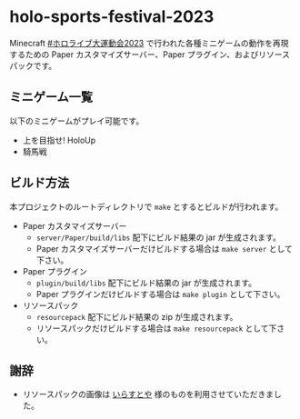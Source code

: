 # holo-sports-festival-2023

Minecraft [#ホロライブ大運動会2023](https://twitter.com/hashtag/%E3%83%9B%E3%83%AD%E3%83%A9%E3%82%A4%E3%83%96%E5%A4%A7%E9%81%8B%E5%8B%95%E4%BC%9A2023) で行われた各種ミニゲームの動作を再現するための Paper カスタマイズサーバー、Paper プラグイン、およびリソースパックです。

## ミニゲーム一覧
以下のミニゲームがプレイ可能です。
- 上を目指せ! HoloUp
- 騎馬戦

## ビルド方法

本プロジェクトのルートディレクトリで `make` とするとビルドが行われます。

- Paper カスタマイズサーバー
  - `server/Paper/build/libs` 配下にビルド結果の jar が生成されます。
  - Paper カスタマイズサーバーだけビルドする場合は `make server` として下さい。
- Paper プラグイン
  - `plugin/build/libs` 配下にビルド結果の jar が生成されます。
  - Paper プラグインだけビルドする場合は `make plugin` として下さい。
- リソースパック
  - `resourcepack` 配下にビルド結果の zip が生成されます。
  - リソースパックだけビルドする場合は `make resourcepack` として下さい。

## 謝辞
- リソースパックの画像は [いらすとや](https://www.irasutoya.com/) 様のものを利用させていただきました。

